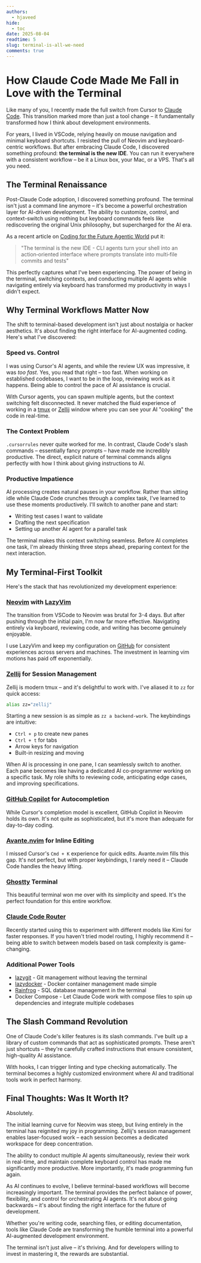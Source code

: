 ```yaml
---
authors:
  - hjaveed
hide:
  - toc
date: 2025-08-04
readtime: 5
slug: terminal-is-all-we-need
comments: true
---
```


# How Claude Code Made Me Fall in Love with the Terminal 

Like many of you, I recently made the full switch from Cursor to [Claude Code](https://docs.anthropic.com/en/docs/claude-code). This transition marked more than just a tool change – it fundamentally transformed how I think about development environments.

For years, I lived in VSCode, relying heavily on mouse navigation and minimal keyboard shortcuts. I resisted the pull of Neovim and keyboard-centric workflows. But after embracing Claude Code, I discovered something profound: **the terminal is the new IDE**. You can run it everywhere with a consistent workflow – be it a Linux box, your Mac, or a VPS. That's all you need.

<!-- more -->

## The Terminal Renaissance

Post-Claude Code adoption, I discovered something profound. The terminal isn't just a command line anymore – it's become a powerful orchestration layer for AI-driven development. The ability to customize, control, and context-switch using nothing but keyboard commands feels like rediscovering the original Unix philosophy, but supercharged for the AI era.

As a recent article on [Coding for the Future Agentic World](https://addyo.substack.com/p/coding-for-the-future-agentic-world) put it:

> "The terminal is the new IDE - CLI agents turn your shell into an action‑oriented interface where prompts translate into multi‑file commits and tests"

This perfectly captures what I've been experiencing. The power of being in the terminal, switching contexts, and conducting multiple AI agents while navigating entirely via keyboard has transformed my productivity in ways I didn't expect.

## Why Terminal Workflows Matter Now

The shift to terminal-based development isn't just about nostalgia or hacker aesthetics. It's about finding the right interface for AI-augmented coding. Here's what I've discovered:

### Speed vs. Control

I was using Cursor's AI agents, and while the review UX was impressive, it was *too fast*. Yes, you read that right – too fast. When working on established codebases, I want to be in the loop, reviewing work as it happens. Being able to control the pace of AI assistance is crucial.

With Cursor agents, you can spawn multiple agents, but the context switching felt disconnected. It never matched the fluid experience of working in a [tmux](https://github.com/tmux/tmux) or [Zellij](https://zellij.dev/) window where you can see your AI "cooking" the code in real-time.

### The Context Problem

`.cursorrules` never quite worked for me. In contrast, Claude Code's slash commands – essentially fancy prompts – have made me incredibly productive. The direct, explicit nature of terminal commands aligns perfectly with how I think about giving instructions to AI.

### Productive Impatience

AI processing creates natural pauses in your workflow. Rather than sitting idle while Claude Code crunches through a complex task, I've learned to use these moments productively. I'll switch to another pane and start:
- Writing test cases I want to validate
- Drafting the next specification
- Setting up another AI agent for a parallel task

The terminal makes this context switching seamless. Before AI completes one task, I'm already thinking three steps ahead, preparing context for the next interaction.

## My Terminal-First Toolkit

Here's the stack that has revolutionized my development experience:

### [Neovim](https://neovim.io/) with [LazyVim](https://www.lazyvim.org/)

The transition from VSCode to Neovim was brutal for 3-4 days. But after pushing through the initial pain, I'm now far more effective. Navigating entirely via keyboard, reviewing code, and writing has become genuinely enjoyable.

I use LazyVim and keep my configuration on [GitHub](https://github.com) for consistent experiences across servers and machines. The investment in learning vim motions has paid off exponentially.

### [Zellij](https://zellij.dev/) for Session Management

Zellij is modern tmux – and it's delightful to work with. I've aliased it to `zz` for quick access:

```bash
alias zz="zellij"
```

Starting a new session is as simple as `zz a backend-work`. The keybindings are intuitive:
- `Ctrl + p` to create new panes
- `Ctrl + t` for tabs
- Arrow keys for navigation
- Built-in resizing and moving

When AI is processing in one pane, I can seamlessly switch to another. Each pane becomes like having a dedicated AI co-programmer working on a specific task. My role shifts to reviewing code, anticipating edge cases, and improving specifications.

### [GitHub Copilot](https://github.com/features/copilot) for Autocompletion

While Cursor's completion model is excellent, GitHub Copilot in Neovim holds its own. It's not quite as sophisticated, but it's more than adequate for day-to-day coding.

### [Avante.nvim](https://github.com/yetone/avante.nvim) for Inline Editing

I missed Cursor's `Cmd + K` experience for quick edits. Avante.nvim fills this gap. It's not perfect, but with proper keybindings, I rarely need it – Claude Code handles the heavy lifting.

### [Ghostty](https://ghostty.org/) Terminal

This beautiful terminal won me over with its simplicity and speed. It's the perfect foundation for this entire workflow.

### [Claude Code Router](https://github.com/musistudio/claude-code-router)

Recently started using this to experiment with different models like Kimi for faster responses. If you haven't tried model routing, I highly recommend it – being able to switch between models based on task complexity is game-changing.

### Additional Power Tools

- [lazygit](https://github.com/jesseduffield/lazygit) - Git management without leaving the terminal
- [lazydocker](https://github.com/jesseduffield/lazydocker) - Docker container management made simple
- [Rainfrog](https://github.com/achristmascarl/rainfrog) - SQL database management in the terminal
- Docker Compose - Let Claude Code work with compose files to spin up dependencies and integrate multiple codebases

## The Slash Command Revolution

One of Claude Code's killer features is its slash commands. I've built up a library of custom commands that act as sophisticated prompts. These aren't just shortcuts – they're carefully crafted instructions that ensure consistent, high-quality AI assistance.

With hooks, I can trigger linting and type checking automatically. The terminal becomes a highly customized environment where AI and traditional tools work in perfect harmony.

## Final Thoughts: Was It Worth It?

Absolutely. 

The initial learning curve for Neovim was steep, but living entirely in the terminal has reignited my joy in programming. Zellij's session management enables laser-focused work – each session becomes a dedicated workspace for deep concentration.

The ability to conduct multiple AI agents simultaneously, review their work in real-time, and maintain complete keyboard control has made me significantly more productive. More importantly, it's made programming fun again.

As AI continues to evolve, I believe terminal-based workflows will become increasingly important. The terminal provides the perfect balance of power, flexibility, and control for orchestrating AI agents. It's not about going backwards – it's about finding the right interface for the future of development.

Whether you're writing code, searching files, or editing documentation, tools like Claude Code are transforming the humble terminal into a powerful AI-augmented development environment. 

The terminal isn't just alive – it's thriving. And for developers willing to invest in mastering it, the rewards are substantial.
